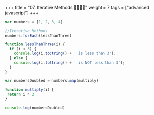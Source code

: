 +++
title = "07. Iterative Methods 👩‍🏫🧑‍🏫"
weight = 7
tags = ["advanced javascript"] 
+++

```js
var numbers = [1, 2, 3, 4]

//Iterative Methods
numbers.forEach(lessThanThree)

function lessThanThree(i) {
  if (i < 3) {
    console.log(i.toString() + ' is less than 3');
  } else {
    console.log(i.toString() + ' is NOT less than 3');
  }
}

var numbersDoubled = numbers.map(multiply)

function multiply(i) {
 return i * 2
}

console.log(numbersDoubled)
```